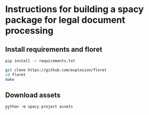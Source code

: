# Instructions for building a spacy package for legal document processing


## Install requirements and floret

```bash
pip install -r requirements.txt

git clone https://github.com/explosion/floret
cd floret
make

```

## Download assets
```
python -m spacy project assets
``
